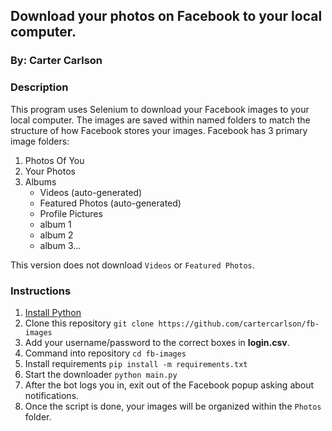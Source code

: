 ## Download your photos on Facebook to your local computer.
### By: Carter Carlson

### Description
This program uses Selenium to download your Facebook images to your local computer.  The images are saved
within named folders to match the structure of how Facebook stores your images.  Facebook has
3 primary image folders:

1. Photos Of You
2. Your Photos
3. Albums
    * Videos (auto-generated)
    * Featured Photos (auto-generated)
    * Profile Pictures
    * album 1
    * album 2
    * album 3...

This version does not download `Videos` or `Featured Photos`.

### Instructions
1. [Install Python](https://www.python.org/downloads/)
2. Clone this repository
    `git clone https://github.com/cartercarlson/fb-images`
3. Add your username/password to the correct boxes in __login.csv__.
4. Command into repository
    `cd fb-images`
5. Install requirements
    `pip install -m requirements.txt`
6. Start the downloader
    `python main.py`
7. After the bot logs you in, exit out of the Facebook popup asking about notifications.
8. Once the script is done, your images will be organized within the `Photos` folder.
